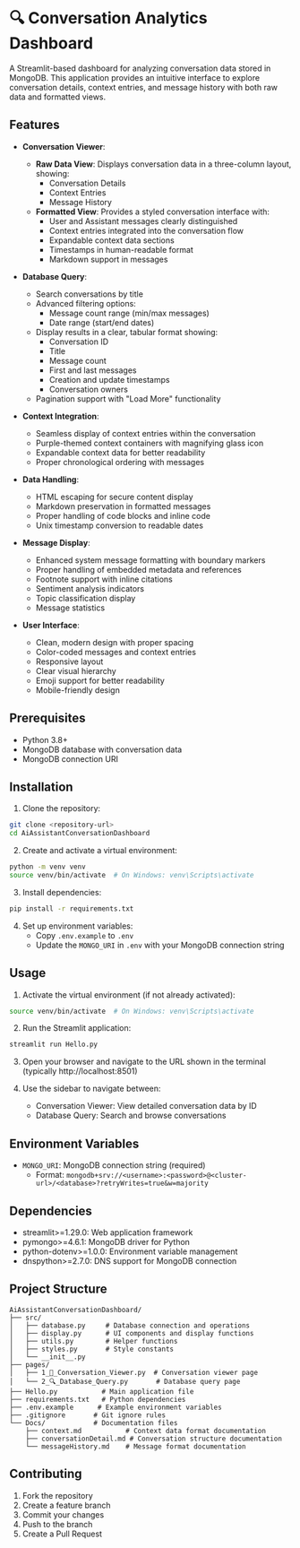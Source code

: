 # 🔍 Conversation Analytics Dashboard

A Streamlit-based dashboard for analyzing conversation data stored in MongoDB. This application provides an intuitive interface to explore conversation details, context entries, and message history with both raw data and formatted views.

## Features

- **Conversation Viewer**:
  - **Raw Data View**: Displays conversation data in a three-column layout, showing:
    - Conversation Details
    - Context Entries
    - Message History
  - **Formatted View**: Provides a styled conversation interface with:
    - User and Assistant messages clearly distinguished
    - Context entries integrated into the conversation flow
    - Expandable context data sections
    - Timestamps in human-readable format
    - Markdown support in messages

- **Database Query**:
  - Search conversations by title
  - Advanced filtering options:
    - Message count range (min/max messages)
    - Date range (start/end dates)
  - Display results in a clear, tabular format showing:
    - Conversation ID
    - Title
    - Message count
    - First and last messages
    - Creation and update timestamps
    - Conversation owners
  - Pagination support with "Load More" functionality

- **Context Integration**:
  - Seamless display of context entries within the conversation
  - Purple-themed context containers with magnifying glass icon
  - Expandable context data for better readability
  - Proper chronological ordering with messages

- **Data Handling**:
  - HTML escaping for secure content display
  - Markdown preservation in formatted messages
  - Proper handling of code blocks and inline code
  - Unix timestamp conversion to readable dates

- **Message Display**:
  - Enhanced system message formatting with boundary markers
  - Proper handling of embedded metadata and references
  - Footnote support with inline citations
  - Sentiment analysis indicators
  - Topic classification display
  - Message statistics

- **User Interface**:
  - Clean, modern design with proper spacing
  - Color-coded messages and context entries
  - Responsive layout
  - Clear visual hierarchy
  - Emoji support for better readability
  - Mobile-friendly design

## Prerequisites

- Python 3.8+
- MongoDB database with conversation data
- MongoDB connection URI

## Installation

1. Clone the repository:
```bash
git clone <repository-url>
cd AiAssistantConversationDashboard
```

2. Create and activate a virtual environment:
```bash
python -m venv venv
source venv/bin/activate  # On Windows: venv\Scripts\activate
```

3. Install dependencies:
```bash
pip install -r requirements.txt
```

4. Set up environment variables:
   - Copy `.env.example` to `.env`
   - Update the `MONGO_URI` in `.env` with your MongoDB connection string

## Usage

1. Activate the virtual environment (if not already activated):
```bash
source venv/bin/activate  # On Windows: venv\Scripts\activate
```

2. Run the Streamlit application:
```bash
streamlit run Hello.py
```

3. Open your browser and navigate to the URL shown in the terminal (typically http://localhost:8501)

4. Use the sidebar to navigate between:
   - Conversation Viewer: View detailed conversation data by ID
   - Database Query: Search and browse conversations

## Environment Variables

- `MONGO_URI`: MongoDB connection string (required)
  - Format: `mongodb+srv://<username>:<password>@<cluster-url>/<database>?retryWrites=true&w=majority`

## Dependencies

- streamlit>=1.29.0: Web application framework
- pymongo>=4.6.1: MongoDB driver for Python
- python-dotenv>=1.0.0: Environment variable management
- dnspython>=2.7.0: DNS support for MongoDB connection

## Project Structure

```
AiAssistantConversationDashboard/
├── src/
│   ├── database.py     # Database connection and operations
│   ├── display.py      # UI components and display functions
│   ├── utils.py        # Helper functions
│   ├── styles.py       # Style constants
│   └── __init__.py
├── pages/
│   ├── 1_💬_Conversation_Viewer.py  # Conversation viewer page
│   └── 2_🔍_Database_Query.py       # Database query page
├── Hello.py           # Main application file
├── requirements.txt   # Python dependencies
├── .env.example      # Example environment variables
├── .gitignore       # Git ignore rules
└── Docs/            # Documentation files
    ├── context.md           # Context data format documentation
    ├── conversationDetail.md # Conversation structure documentation
    └── messageHistory.md    # Message format documentation
```

## Contributing

1. Fork the repository
2. Create a feature branch
3. Commit your changes
4. Push to the branch
5. Create a Pull Request
